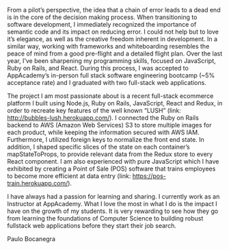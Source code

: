From a pilot’s perspective, the idea that a chain of error leads to a dead end is in the core of the decision making process. When transitioning to software development, I immediately recognized the importance of semantic code and its impact on reducing error. I could not help but to love it’s elegance, as well as the creative freedom inherent in development. In a similar way, working with frameworks and whiteboarding resembles the peace of mind from a good pre-flight and a detailed flight plan. Over the last year, I’ve been sharpening my programming skills, focused on JavaScript, Ruby on Rails, and React. During this process, I was accepted to AppAcademy’s in-person full stack software engineering bootcamp (~5% acceptance rate) and I graduated with two full-stack web applications.

The project I am most passionate about is a recent full-stack ecommerce platform I built using Node.js, Ruby on Rails, JavaScript, React and Redux, in order to recreate key features of the well known “LUSH”  (link: http://bubbles-lush.herokuapp.com/). I connected the Ruby on Rails backend to AWS (Amazon Web Services) S3 to store multiple images for each product, while keeping the information secured with AWS IAM. Furthermore, I utilized foreign keys to normalize the front end state. In addition, I shaped specific slices of the state on each container’s mapStateToProps, to provide relevant data from the Redux store to every React component.  I am also experienced with pure JavaScript which I have exhibited by creating a Point of Sale (POS) software that trains employees to become more efficient at data entry (link: https://pos-train.herokuapp.com/).

               
I have always had a passion for learning and sharing. I currently work as an Instructor at AppAcademy. What I love the most in what I do is the impact I have on the growth of my students. It is very rewarding to see how they go from learning the foundations of Computer Science to building robust fullstack web applications before they start their job search. 


Paulo Bocanegra

